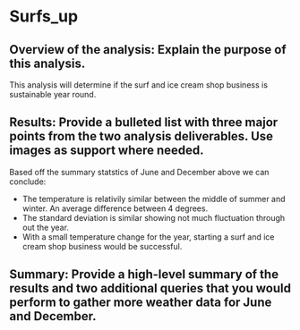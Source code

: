 # Surfs_up
## Overview of the analysis: Explain the purpose of this analysis.
This analysis will determine if the surf and ice cream shop business is sustainable year round.
## Results: Provide a bulleted list with three major points from the two analysis deliverables. Use images as support where needed.

Based off the summary statstics of June and December above we can conclude:
- The temperature is relativily similar between the middle of summer and winter. An average difference between 4 degrees.
- The standard deviation is similar showing not much fluctuation through out the year.
- With a small temperature change for the year, starting a surf and ice cream shop business would be successful.
## Summary: Provide a high-level summary of the results and two additional queries that you would perform to gather more weather data for June and December.
